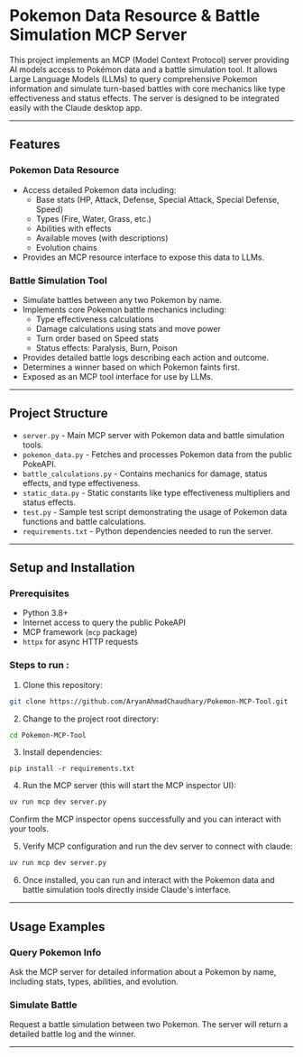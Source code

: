# Pokemon Data Resource & Battle Simulation MCP Server

This project implements an MCP (Model Context Protocol) server providing AI models access to Pokémon data and a battle simulation tool. It allows Large Language Models (LLMs) to query comprehensive Pokemon information and simulate turn-based battles with core mechanics like type effectiveness and status effects. The server is designed to be integrated easily with the Claude desktop app.

---

## Features

### Pokemon Data Resource
- Access detailed Pokemon data including:
  - Base stats (HP, Attack, Defense, Special Attack, Special Defense, Speed)
  - Types (Fire, Water, Grass, etc.)
  - Abilities with effects
  - Available moves (with descriptions)
  - Evolution chains
- Provides an MCP resource interface to expose this data to LLMs.

### Battle Simulation Tool
- Simulate battles between any two Pokemon by name.
- Implements core Pokemon battle mechanics including:
  - Type effectiveness calculations
  - Damage calculations using stats and move power
  - Turn order based on Speed stats
  - Status effects: Paralysis, Burn, Poison
- Provides detailed battle logs describing each action and outcome.
- Determines a winner based on which Pokemon faints first.
- Exposed as an MCP tool interface for use by LLMs.

---

## Project Structure

- `server.py` - Main MCP server with Pokemon data and battle simulation tools.
- `pokemon_data.py` - Fetches and processes Pokemon data from the public PokeAPI.
- `battle_calculations.py` - Contains mechanics for damage, status effects, and type effectiveness.
- `static_data.py` - Static constants like type effectiveness multipliers and status effects.
- `test.py` - Sample test script demonstrating the usage of Pokemon data functions and battle calculations.
- `requirements.txt` - Python dependencies needed to run the server.

---

## Setup and Installation

### Prerequisites
- Python 3.8+
- Internet access to query the public PokeAPI
- MCP framework (`mcp` package)
- `httpx` for async HTTP requests

### Steps to run :
1. Clone this repository:
```bash
git clone https://github.com/AryanAhmadChaudhary/Pokemon-MCP-Tool.git
```

2. Change to the project root directory:
```bash
cd Pokemon-MCP-Tool
```

3. Install dependencies:
```bsh
pip install -r requirements.txt
```
4. Run the MCP server (this will start the MCP inspector UI):
```bash
uv run mcp dev server.py
```
Confirm the MCP inspector opens successfully and you can interact with your tools.

5. Verify MCP configuration and run the dev server to connect with claude:
```bash 
uv run mcp dev server.py
```
6. Once installed, you can run and interact with the Pokemon data and battle simulation tools directly inside Claude's interface.

---

## Usage Examples

### Query Pokemon Info
Ask the MCP server for detailed information about a Pokemon by name, including stats, types, abilities, and evolution.

### Simulate Battle
Request a battle simulation between two Pokemon. The server will return a detailed battle log and the winner.

---